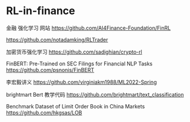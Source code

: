 # RL-in-finance

金融 强化学习 网站
https://github.com/AI4Finance-Foundation/FinRL

https://github.com/notadamking/RLTrader

加密货币强化学习
https://github.com/sadighian/crypto-rl

FinBERT: Pre-Trained on SEC Filings for Financial NLP Tasks
https://github.com/psnonis/FinBERT

李宏毅讲义
https://github.com/virginiakm1988/ML2022-Spring

brightmart Bert 教学代码
https://github.com/brightmart/text_classification

Benchmark Dataset of Limit Order Book in China Markets
https://github.com/hkgsas/LOB
